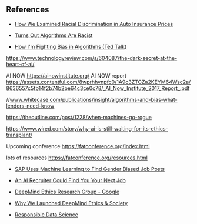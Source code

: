 ## References 

* [How We Examined Racial Discrimination in Auto Insurance Prices](https://www.propublica.org/article/minority-neighborhoods-higher-car-insurance-premiums-methodology)

* [Turns Out Algorithms Are Racist](https://newrepublic.com/article/144644/turns-algorithms-racist?utm_content=buffer7f3ea&utm_medium=social&utm_source=twitter.com&utm_campaign=buffer)

* [How I'm Fighting Bias in Algorithms (Ted Talk)](http://www.ted.com/talks/joy_buolamwini_how_i_m_fighting_bias_in_algorithms)

https://www.technologyreview.com/s/604087/the-dark-secret-at-the-heart-of-ai/

AI NOW
https://ainowinstitute.org/
AI NOW report
https://assets.contentful.com/8wprhhvnpfc0/1A9c3ZTCZa2KEYM64Wsc2a/8636557c5fb14f2b74b2be64c3ce0c78/_AI_Now_Institute_2017_Report_.pdf

//www.whitecase.com/publications/insight/algorithms-and-bias-what-lenders-need-know

https://theoutline.com/post/1228/when-machines-go-rogue

https://www.wired.com/story/why-ai-is-still-waiting-for-its-ethics-transplant/

Upcoming conference
https://fatconference.org/index.html

lots of resources
https://fatconference.org/resources.html 

* [SAP Uses Machine Learning to Find Gender Biased Job Posts](https://www.hrtechnologist.com/news/requisitionjob-posting/sap-uses-machine-learning-to-find-gender-biased-job-posts/)

* [An AI Recruiter Could Find You Your Next Job](https://www.technologyreview.com/the-download/609570/an-ai-recruiter-could-find-you-your-next-job/)

* [DeepMind Ethics Research Group - Google](https://deepmind.com/applied/deepmind-ethics-society/research/)

* [Why We Launched DeepMind Ethics & Society](https://deepmind.com/blog/why-we-launched-deepmind-ethics-society/)

* [Responsible Data Science](http://www.responsibledatascience.org/)
